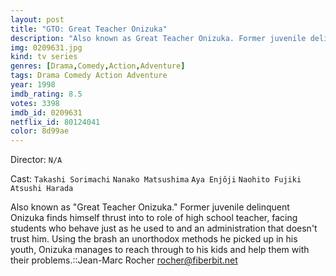 ```yaml
---
layout: post
title: "GTO: Great Teacher Onizuka"
description: "Also known as Great Teacher Onizuka. Former juvenile delinquent Onizuka finds himself thrust into to role of high school teacher, facing students who behave just as he used to and an administration that doesn't trust him. Using the brash an unorthodox methods he picked up in his youth, Onizuka manages to reach through to his kids and help them with their problems..."
img: 0209631.jpg
kind: tv series
genres: [Drama,Comedy,Action,Adventure]
tags: Drama Comedy Action Adventure 
year: 1998
imdb_rating: 8.5
votes: 3398
imdb_id: 0209631
netflix_id: 80124041
color: 8d99ae
---
```

Director: `N/A`  

Cast: `Takashi Sorimachi` `Nanako Matsushima` `Aya Enjôji` `Naohito Fujiki` `Atsushi Harada` 

Also known as "Great Teacher Onizuka." Former juvenile delinquent Onizuka finds himself thrust into to role of high school teacher, facing students who behave just as he used to and an administration that doesn't trust him. Using the brash an unorthodox methods he picked up in his youth, Onizuka manages to reach through to his kids and help them with their problems.::Jean-Marc Rocher <rocher@fiberbit.net>